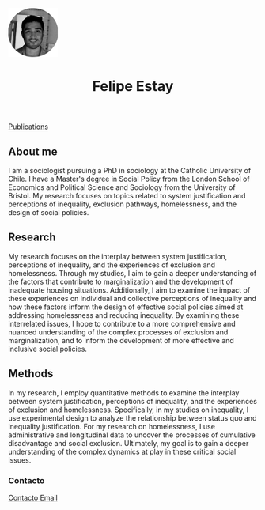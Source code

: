 
  
<img src="Felipe-Estay.png" width=100>
  
   <header>
      <h1>Felipe Estay</h1>
    </header>


<a href="publication.html">Publications</a>

## About me

I am a sociologist pursuing a PhD in sociology at the Catholic University of Chile. I have a Master's degree in Social Policy from the London School of Economics and Political Science and Sociology from the University of Bristol. My research focuses on topics related to system justification and perceptions of inequality, exclusion pathways, homelessness, and the design of social policies.


## Research
My research focuses on the interplay between system justification, perceptions of inequality, and the experiences of exclusion and homelessness. Through my studies, I aim to gain a deeper understanding of the factors that contribute to marginalization and the development of inadequate housing situations. Additionally, I aim to examine the impact of these experiences on individual and collective perceptions of inequality and how these factors inform the design of effective social policies aimed at addressing homelessness and reducing inequality. By examining these interrelated issues, I hope to contribute to a more comprehensive and nuanced understanding of the complex processes of exclusion and marginalization, and to inform the development of more effective and inclusive social policies.


## Methods

In my research, I employ quantitative methods to examine the interplay between system justification, perceptions of inequality, and the experiences of exclusion and homelessness. Specifically, in my studies on inequality, I use experimental design to analyze the relationship between status quo and inequality justification. For my research on homelessness, I use administrative and longitudinal data to uncover the processes of cumulative disadvantage and social exclusion. Ultimately, my goal is to gain a deeper understanding of the complex dynamics at play in these critical social issues.



### Contacto

[Contacto Email](mailto:fiestay@uc.cl)

